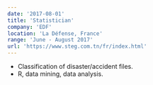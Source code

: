 ```yaml
---
date: '2017-08-01'
title: 'Statistician'
company: 'EDF'
location: 'La Défense, France'
range: 'June - August 2017'
url: 'https://www.steg.com.tn/fr/index.html'
---
```


- Classification of disaster/accident files. 
- R, data mining, data analysis.
